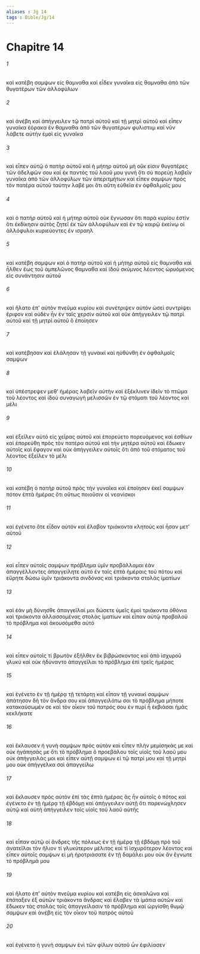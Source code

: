 ```yaml
---
aliases : Jg 14
tags : Bible/Jg/14
---
```


# Chapitre 14

###### 1
καὶ κατέβη σαμψων εἰς θαμναθα καὶ εἶδεν γυναῖκα εἰς θαμναθα ἀπὸ τῶν θυγατέρων τῶν ἀλλοφύλων
###### 2
καὶ ἀνέβη καὶ ἀπήγγειλεν τῷ πατρὶ αὐτοῦ καὶ τῇ μητρὶ αὐτοῦ καὶ εἶπεν γυναῖκα ἑόρακα ἐν θαμναθα ἀπὸ τῶν θυγατέρων φυλιστιιμ καὶ νῦν λάβετε αὐτὴν ἐμοὶ εἰς γυναῖκα
###### 3
καὶ εἶπεν αὐτῷ ὁ πατὴρ αὐτοῦ καὶ ἡ μήτηρ αὐτοῦ μὴ οὔκ εἰσιν θυγατέρες τῶν ἀδελφῶν σου καὶ ἐκ παντὸς τοῦ λαοῦ μου γυνή ὅτι σὺ πορεύῃ λαβεῖν γυναῖκα ἀπὸ τῶν ἀλλοφύλων τῶν ἀπεριτμήτων καὶ εἶπεν σαμψων πρὸς τὸν πατέρα αὐτοῦ ταύτην λαβέ μοι ὅτι αὕτη εὐθεῖα ἐν ὀφθαλμοῖς μου
###### 4
καὶ ὁ πατὴρ αὐτοῦ καὶ ἡ μήτηρ αὐτοῦ οὐκ ἔγνωσαν ὅτι παρὰ κυρίου ἐστίν ὅτι ἐκδίκησιν αὐτὸς ζητεῖ ἐκ τῶν ἀλλοφύλων καὶ ἐν τῷ καιρῷ ἐκείνῳ οἱ ἀλλόφυλοι κυριεύοντες ἐν ισραηλ
###### 5
καὶ κατέβη σαμψων καὶ ὁ πατὴρ αὐτοῦ καὶ ἡ μήτηρ αὐτοῦ εἰς θαμναθα καὶ ἦλθεν ἕως τοῦ ἀμπελῶνος θαμναθα καὶ ἰδοὺ σκύμνος λέοντος ὠρυόμενος εἰς συνάντησιν αὐτοῦ
###### 6
καὶ ἥλατο ἐπ' αὐτὸν πνεῦμα κυρίου καὶ συνέτριψεν αὐτόν ὡσεὶ συντρίψει ἔριφον καὶ οὐδὲν ἦν ἐν ταῖς χερσὶν αὐτοῦ καὶ οὐκ ἀπήγγειλεν τῷ πατρὶ αὐτοῦ καὶ τῇ μητρὶ αὐτοῦ ὃ ἐποίησεν
###### 7
καὶ κατέβησαν καὶ ἐλάλησαν τῇ γυναικί καὶ ηὐθύνθη ἐν ὀφθαλμοῖς σαμψων
###### 8
καὶ ὑπέστρεψεν μεθ' ἡμέρας λαβεῖν αὐτὴν καὶ ἐξέκλινεν ἰδεῖν τὸ πτῶμα τοῦ λέοντος καὶ ἰδοὺ συναγωγὴ μελισσῶν ἐν τῷ στόματι τοῦ λέοντος καὶ μέλι
###### 9
καὶ ἐξεῖλεν αὐτὸ εἰς χεῖρας αὐτοῦ καὶ ἐπορεύετο πορευόμενος καὶ ἐσθίων καὶ ἐπορεύθη πρὸς τὸν πατέρα αὐτοῦ καὶ τὴν μητέρα αὐτοῦ καὶ ἔδωκεν αὐτοῖς καὶ ἔφαγον καὶ οὐκ ἀπήγγειλεν αὐτοῖς ὅτι ἀπὸ τοῦ στόματος τοῦ λέοντος ἐξεῖλεν τὸ μέλι
###### 10
καὶ κατέβη ὁ πατὴρ αὐτοῦ πρὸς τὴν γυναῖκα καὶ ἐποίησεν ἐκεῖ σαμψων πότον ἑπτὰ ἡμέρας ὅτι οὕτως ποιοῦσιν οἱ νεανίσκοι
###### 11
καὶ ἐγένετο ὅτε εἶδον αὐτόν καὶ ἔλαβον τριάκοντα κλητούς καὶ ἦσαν μετ' αὐτοῦ
###### 12
καὶ εἶπεν αὐτοῖς σαμψων πρόβλημα ὑμῖν προβάλλομαι ἐὰν ἀπαγγέλλοντες ἀπαγγείλητε αὐτὸ ἐν ταῖς ἑπτὰ ἡμέραις τοῦ πότου καὶ εὕρητε δώσω ὑμῖν τριάκοντα σινδόνας καὶ τριάκοντα στολὰς ἱματίων
###### 13
καὶ ἐὰν μὴ δύνησθε ἀπαγγεῖλαί μοι δώσετε ὑμεῖς ἐμοὶ τριάκοντα ὀθόνια καὶ τριάκοντα ἀλλασσομένας στολὰς ἱματίων καὶ εἶπαν αὐτῷ προβαλοῦ τὸ πρόβλημα καὶ ἀκουσόμεθα αὐτό
###### 14
καὶ εἶπεν αὐτοῖς τί βρωτὸν ἐξῆλθεν ἐκ βιβρώσκοντος καὶ ἀπὸ ἰσχυροῦ γλυκύ καὶ οὐκ ἠδύναντο ἀπαγγεῖλαι τὸ πρόβλημα ἐπὶ τρεῖς ἡμέρας
###### 15
καὶ ἐγένετο ἐν τῇ ἡμέρᾳ τῇ τετάρτῃ καὶ εἶπαν τῇ γυναικὶ σαμψων ἀπάτησον δὴ τὸν ἄνδρα σου καὶ ἀπαγγειλάτω σοι τὸ πρόβλημα μήποτε κατακαύσωμέν σε καὶ τὸν οἶκον τοῦ πατρός σου ἐν πυρί ἦ ἐκβιάσαι ἡμᾶς κεκλήκατε
###### 16
καὶ ἔκλαυσεν ἡ γυνὴ σαμψων πρὸς αὐτὸν καὶ εἶπεν πλὴν μεμίσηκάς με καὶ οὐκ ἠγάπησάς με ὅτι τὸ πρόβλημα ὃ προεβάλου τοῖς υἱοῖς τοῦ λαοῦ μου οὐκ ἀπήγγειλάς μοι καὶ εἶπεν αὐτῇ σαμψων εἰ τῷ πατρί μου καὶ τῇ μητρί μου οὐκ ἀπήγγελκα σοὶ ἀπαγγείλω
###### 17
καὶ ἔκλαυσεν πρὸς αὐτὸν ἐπὶ τὰς ἑπτὰ ἡμέρας ἃς ἦν αὐτοῖς ὁ πότος καὶ ἐγένετο ἐν τῇ ἡμέρᾳ τῇ ἑβδόμῃ καὶ ἀπήγγειλεν αὐτῇ ὅτι παρενώχλησεν αὐτῷ καὶ αὐτὴ ἀπήγγειλεν τοῖς υἱοῖς τοῦ λαοῦ αὐτῆς
###### 18
καὶ εἶπαν αὐτῷ οἱ ἄνδρες τῆς πόλεως ἐν τῇ ἡμέρᾳ τῇ ἑβδόμῃ πρὸ τοῦ ἀνατεῖλαι τὸν ἥλιον τί γλυκύτερον μέλιτος καὶ τί ἰσχυρότερον λέοντος καὶ εἶπεν αὐτοῖς σαμψων εἰ μὴ ἠροτριάσατε ἐν τῇ δαμάλει μου οὐκ ἂν ἔγνωτε τὸ πρόβλημά μου
###### 19
καὶ ἥλατο ἐπ' αὐτὸν πνεῦμα κυρίου καὶ κατέβη εἰς ἀσκαλῶνα καὶ ἐπάταξεν ἐξ αὐτῶν τριάκοντα ἄνδρας καὶ ἔλαβεν τὰ ἱμάτια αὐτῶν καὶ ἔδωκεν τὰς στολὰς τοῖς ἀπαγγείλασιν τὸ πρόβλημα καὶ ὠργίσθη θυμῷ σαμψων καὶ ἀνέβη εἰς τὸν οἶκον τοῦ πατρὸς αὐτοῦ
###### 20
καὶ ἐγένετο ἡ γυνὴ σαμψων ἑνὶ τῶν φίλων αὐτοῦ ὧν ἐφιλίασεν
